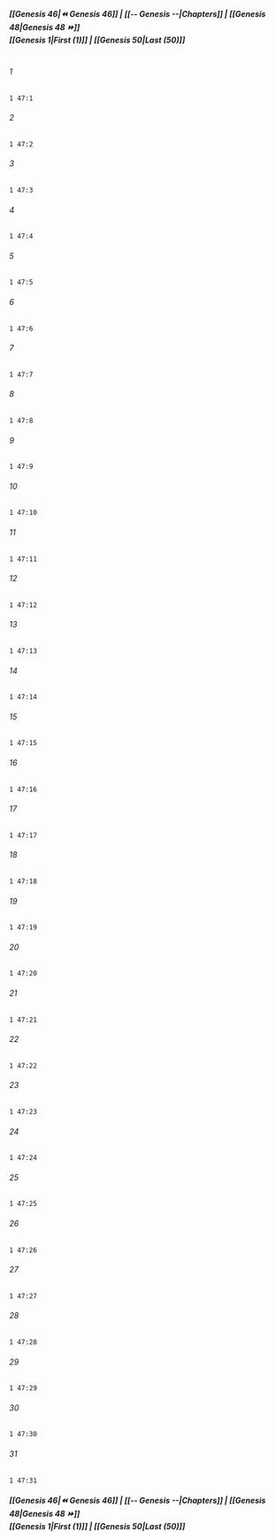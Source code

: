 
##### **[[Genesis 46|⏪ Genesis 46]] | [[-- Genesis --|Chapters]] | [[Genesis 48|Genesis 48 ⏩]]**<br>**[[Genesis 1|First (1)]] | [[Genesis 50|Last (50)]]**<br><br>

###### 1
``` verse
1 47:1
```
###### 2
``` verse
1 47:2
```
###### 3
``` verse
1 47:3
```
###### 4
``` verse
1 47:4
```
###### 5
``` verse
1 47:5
```
###### 6
``` verse
1 47:6
```
###### 7
``` verse
1 47:7
```
###### 8
``` verse
1 47:8
```
###### 9
``` verse
1 47:9
```
###### 10
``` verse
1 47:10
```
###### 11
``` verse
1 47:11
```
###### 12
``` verse
1 47:12
```
###### 13
``` verse
1 47:13
```
###### 14
``` verse
1 47:14
```
###### 15
``` verse
1 47:15
```
###### 16
``` verse
1 47:16
```
###### 17
``` verse
1 47:17
```
###### 18
``` verse
1 47:18
```
###### 19
``` verse
1 47:19
```
###### 20
``` verse
1 47:20
```
###### 21
``` verse
1 47:21
```
###### 22
``` verse
1 47:22
```
###### 23
``` verse
1 47:23
```
###### 24
``` verse
1 47:24
```
###### 25
``` verse
1 47:25
```
###### 26
``` verse
1 47:26
```
###### 27
``` verse
1 47:27
```
###### 28
``` verse
1 47:28
```
###### 29
``` verse
1 47:29
```
###### 30
``` verse
1 47:30
```
###### 31
``` verse
1 47:31
```

##### **[[Genesis 46|⏪ Genesis 46]] | [[-- Genesis --|Chapters]] | [[Genesis 48|Genesis 48 ⏩]]**<br>**[[Genesis 1|First (1)]] | [[Genesis 50|Last (50)]]**
